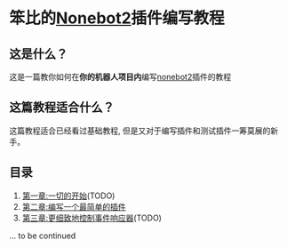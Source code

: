 # 笨比的[Nonebot2](https://github.com/nonebot/nonebot2)插件编写教程

## 这是什么？
这是一篇教你如何在**你的机器人项目内**编写[nonebot2](https://github.com/nonebot/nonebot2)插件的教程

## 这篇教程适合什么？
这篇教程适合已经看过基础教程, 但是又对于编写插件和测试插件一筹莫展的新手。

## 目录

1. [第一章:一切的开始](chapters/1.md)(TODO)
2. [第二章:编写一个最简单的插件](chapters/2.md)
3. [第三章:更细致地控制事件响应器](chapters/3.md)(TODO)

... to be continued